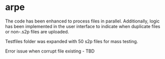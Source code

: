 # arpe
The code has been enhanced to process files in parallel. Additionally, logic has been implemented in the user interface to indicate when duplicate files or non-.s2p files are uploaded.

Testfiles folder was expanded with 50 s2p files for mass testing. 

Error issue when corrupt file existing -  TBD
